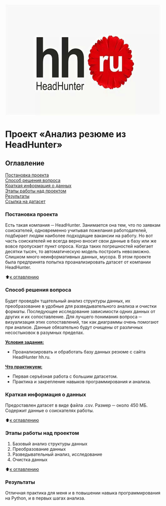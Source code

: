
<p align="center"><img src="https://raw.githubusercontent.com/AndreyRysistov/DatasetsForPandas/main/hh%20label.jpg" height="360"/></p>

# Проект «Анализ резюме из HeadHunter»

## Оглавление

[Постановка проекта](https://github.com/Serg-NSD/SkillFactory-Data_Science/tree/main/Project-1/readme.md#Постановка-проекта)  
[Способ решения вопроса](https://github.com/Serg-NSD//SkillFactory-Data_Science/tree/main/Project-1/readme.md#Способ-решения-вопроса)  
[Краткая информация о данных](https://github.com/Serg-NSD//SkillFactory-Data_Science/tree/main/Project-1/readme.md#Краткая-информация-о-данных)  
[Этапы работы над проектом](https://github.com/Serg-NSD//SkillFactory-Data_Science/tree/main/Project-1/readme.md#Этапы-работы-над-проектом)  
[Результаты](https://github.com/Serg-NSD//SkillFactory-Data_Science/tree/main/Project-1/readme.md#Результаты)  
[Ссылка на датасет](https://drive.google.com/file/d/1dJH_NI1UUW10aulMQdOhnz8r7zmUYivM/view?usp=sharing/readme.md#Датасет)

### Постановка проекта
Есть такая компания ─ HeadHunter. Занимается она тем, что по заявкам соискателей, одновременно учитывая пожелания работодателей, подбирает людям наиболее подходящие вакансии на работу. Но вот часть соискателей не всегда верно вносит свои данные в базу или же вовсе пропускает пункт опроса. Когда таких погрешностей набегает десятки тысяч, то автоматическую модель построить невозможно. Слишком много неинформативных данных, мусора. В этом проекте была предпринята попытка проанализировать датасет от компании HeadHunter. 
  
:arrow_up:[к оглавлению](https://github.com/Serg-NSD/sf_data_science/tree/main/Project-1/readme.md#Оглавление)
  
### Способ решения вопроса

Будет проведён тщательный анализ структуры данных, их преобразование в удобные для разведывательного анализа и очистки форматы. Последующее исследование зависимости одних данных от других и их сопоставление. Для лучшего понимания вопроса ─ визуализация этих сопоставлений, так как диаграммы очень помогают при анализе. Данные обязательно будут очищены от различных несостыковок в разумных пределах.
  
**<ins>Условия задания:</ins>**
  
* Проанализировать и обработать базу данных резюме с сайта HeadHunter hh.ru.
   
**<ins>Что практикуем:</ins>**
  
* Первая серъёзная работа с большим датасетом.
* Практика и закрепление навыков программирования и анализа.
  
### Краткая информация о данных
  
Предоставлен датасет в виде файла .csv. Размер ─ около 450 МБ. Содержит данные о соискателях работы.
  
:arrow_up:[к оглавлению](https://github.com/Serg-NSD/SkillFactory-Data_Science/tree/main/Project-1/readme.md#Оглавление)
  
### Этапы работы над проектом
  
1. Базовый анализ структуры данных
2. Преобразование данных
3. Разведывательный анализ, исследование
4. Очистка данных
  
:arrow_up:[к оглавлению](https://github.com//Serg-NSD/SkillFactory-Data_Science/tree/main/Project-1/readme.md#Оглавление)
  
### Результаты
  
Отличная практика для меня и в повышении навыка программирования на Python, и в первых шагах анализа.  
